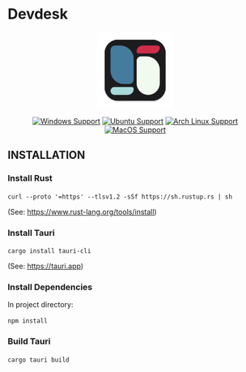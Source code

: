 # Devdesk
<div align="center">
   <img alt="App Icon" src="/src-tauri/icons/icon.png" height="150">
   
   [![Windows Support](https://img.shields.io/badge/Windows-0078D6?style=for-the-badge&logo=windows&logoColor=white)](https://github.com/publicsoftwaredeploy/Devdesk/) 
   [![Ubuntu Support](https://img.shields.io/badge/Ubuntu-E95420?style=for-the-badge&logo=ubuntu&logoColor=white)](https://github.com/publicsoftwaredeploy/Devdesk/) 
   [![Arch Linux Support](https://img.shields.io/badge/Arch_Linux-1793D1?style=for-the-badge&logo=arch-linux&logoColor=white)](https://github.com/publicsoftwaredeploy/Devdesk/) 
   [![MacOS Support](https://img.shields.io/badge/MACOS-adb8c5?style=for-the-badge&logo=macos&logoColor=white)](https://github.com/publicsoftwaredeploy/Devdesk/)
   
</div>

## INSTALLATION

### Install Rust

```curl --proto '=https' --tlsv1.2 -sSf https://sh.rustup.rs | sh ```

(See: https://www.rust-lang.org/tools/install)

### Install Tauri 

```cargo install tauri-cli```



(See: https://tauri.app)

### Install Dependencies

In project directory:

```npm install```

### Build Tauri

```cargo tauri build```